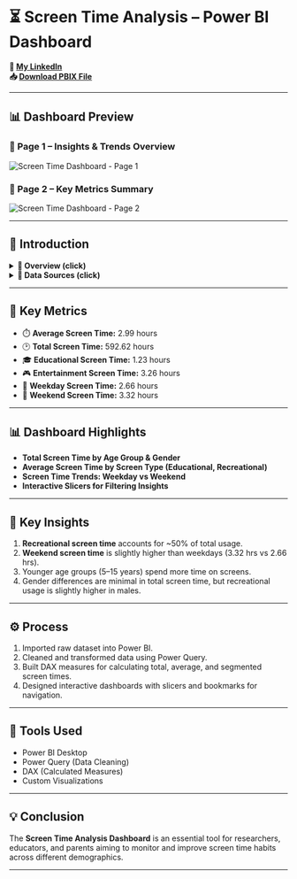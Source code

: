 # ⏳ Screen Time Analysis – Power BI Dashboard

**🔗 [My LinkedIn](https://www.linkedin.com/in/ahmad-yasser-faiq-data-analyst/)**  
**📥 [Download PBIX File](https://github.com/ahmadyase1234/screen-time-dashboard/blob/main/screen_time_dashboard.pbix)**  

---

## 📊 Dashboard Preview

### 📌 Page 1 – Insights & Trends Overview
![Screen Time Dashboard - Page 1](https://github.com/ahmadyase1234/screen-time-dashboard/blob/main/page1.png)

### 📌 Page 2 – Key Metrics Summary
![Screen Time Dashboard - Page 2](https://github.com/ahmadyase1234/screen-time-dashboard/blob/main/page2.png)

---

## 📝 Introduction

<details>
  <summary><strong>📌 Overview (click)</strong></summary>

> This Power BI dashboard provides actionable insights into screen time habits across different age groups, genders, and day types. It helps analyze educational vs. recreational screen usage and spot trends for weekday and weekend behaviors.

</details>

<details>
  <summary><strong>📂 Data Sources (click)</strong></summary>

> The dataset includes anonymized screen time records collected from multiple users categorized by:
> - **Age**
> - **Gender**
> - **Screen Time Type** (Educational, Recreational)
> - **Day Type** (Weekday, Weekend)

</details>

---

## 📌 Key Metrics

- ⏱️ **Average Screen Time:** 2.99 hours  
- 🕑 **Total Screen Time:** 592.62 hours  
- 🎓 **Educational Screen Time:** 1.23 hours  
- 🎮 **Entertainment Screen Time:** 3.26 hours  
- 📅 **Weekday Screen Time:** 2.66 hours  
- 📆 **Weekend Screen Time:** 3.32 hours  

---

## 📊 Dashboard Highlights

- **Total Screen Time by Age Group & Gender**  
- **Average Screen Time by Screen Type (Educational, Recreational)**  
- **Screen Time Trends: Weekday vs Weekend**  
- **Interactive Slicers for Filtering Insights**  

---

## 🎯 Key Insights

1. **Recreational screen time** accounts for ~50% of total usage.  
2. **Weekend screen time** is slightly higher than weekdays (3.32 hrs vs 2.66 hrs).  
3. Younger age groups (5–15 years) spend more time on screens.  
4. Gender differences are minimal in total screen time, but recreational usage is slightly higher in males.  

---

## ⚙️ Process

1. Imported raw dataset into Power BI.  
2. Cleaned and transformed data using Power Query.  
3. Built DAX measures for calculating total, average, and segmented screen times.  
4. Designed interactive dashboards with slicers and bookmarks for navigation.  

---

## 🧰 Tools Used

- Power BI Desktop  
- Power Query (Data Cleaning)  
- DAX (Calculated Measures)  
- Custom Visualizations  

---

## 💡 Conclusion

The **Screen Time Analysis Dashboard** is an essential tool for researchers, educators, and parents aiming to monitor and improve screen time habits across different demographics.  

---
